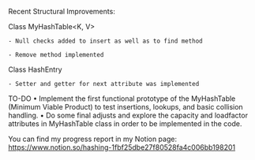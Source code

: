 Recent Structural Improvements:

Class MyHashTable<K, V>

    - Null checks added to insert as well as to find method

    - Remove method implemented

Class HashEntry

    - Setter and getter for next attribute was implemented
    

TO-DO
•	Implement the first functional prototype of the MyHashTable (Minimum Viable Product) to test insertions, lookups, and basic collision handling.
•	Do some final adjusts and explore the capacity and loadfactor attributes in MyHashTable class in order to be implemented in the code.


You can find my progress report in my Notion page: https://www.notion.so/hashing-1fbf25dbe27f80528fa4c006bb198201
